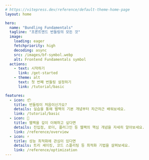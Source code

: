 ```yaml
---
# https://vitepress.dev/reference/default-theme-home-page
layout: home

hero:
  name: "Bundling Fundamentals"
  tagline: "프론트엔드 번들링의 모든 것"
  image:
    loading: eager
    fetchpriority: high
    decoding: async
    src: /images/bf-symbol.webp
    alt: Frontend Fundamentals symbol
  actions:
    - text: 시작하기
      link: /get-started
    - theme: alt
      text: 첫 번째 번들링 설정하기
      link: /tutorial/basic

features:
  - icon: 📦
    title: 번들링이 처음이신가요?
    details: 실습을 통해 웹팩의 기본 개념부터 차근차근 배워보세요.
    link: /tutorial/basic
  - icon: 🔧
    title: 웹팩을 깊이 이해하고 싶다면
    details: 진입점, 로더, 플러그인 등 웹팩의 핵심 개념을 자세히 알아보세요.
    link: /reference/overview
  - icon: ⚡
    title: 성능 최적화에 관심이 있다면
    details: 트리 셰이킹, 코드 스플리팅 등 최적화 기법을 살펴보세요.
    link: /reference/optimization
---
```

